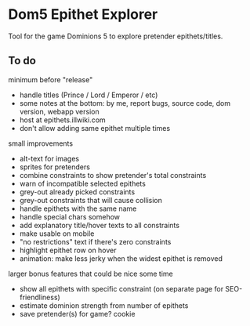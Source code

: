 # Dom5 Epithet Explorer

Tool for the game Dominions 5 to explore pretender epithets/titles.

## To do

minimum before "release"
- handle titles (Prince / Lord / Emperor / etc)
- some notes at the bottom: by me, report bugs, source code, dom version, webapp version
- host at epithets.illwiki.com
- don't allow adding same epithet multiple times

small improvements
- alt-text for images
- sprites for pretenders
- combine constraints to show pretender's total constraints 
- warn of incompatible selected epithets
- grey-out already picked constraints 
- grey-out constraints that will cause collision
- handle epithets with the same name
- handle special chars somehow 
- add explanatory title/hover texts to all constraints
- make usable on mobile
- "no restrictions" text if there's zero constraints
- highlight epithet row on hover
- animation: make less jerky when the widest epithet is removed


larger bonus features that could be nice some time
- show all epithets with specific constraint (on separate page for SEO-friendliness)
- estimate dominion strength from number of epithets
- save pretender(s) for game? cookie
